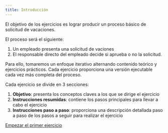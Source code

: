 ```yaml
---
title: Introducción
---
```


El objetivo de los ejercicios es lograr producir un proceso básico de solicitud de vacaciones.

El proceso será el siguiente:
1. Un empleado presenta una solicitud de vaciones
1. El responsable directo del empleado decide si aprueba o no la solicitud.

Para ello, tomaremos un enfoque iterativo alternando contenido teórico y ejercicios prácticos.
Cada ejercicio proporciona una versión ejecutable cada vez más completa del proceso.

Cada ejercicio se divide en 3 secciones:
1. **Objetivo**: presenta los conceptos claves a los que se dirige el ejercicio
1. **Instrucciones resumidas**: contiene los pasos principales para llevar a cabo el ejercicio
1. **Instrucciones paso a paso**: proporciona una descripción detallada paso a paso de los pasos a seguir para realizar el ejercicio

[Empezar el primer ejercicio](01-bpmn-design.md)
